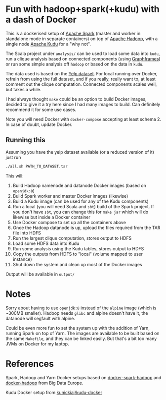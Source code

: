 # Fun with hadoop+spark(+kudu) with a dash of Docker

This is a dockerised setup of [Apache Spark](http://spark.apache.org) (master
and worker in standalone mode in separate containers) on top of [Apache
Hadoop](http://hadoop.apache.org), with a single node [Apache
Kudu](https://kudu.apache.org) for a "why not".

The Scala project under `analysis/` can be used to load some data into `kudu`,
run a clique analysis based on connected components (using
[Graphframes](http://graphframes.github.io)) or run some simple analysis off
`hadoop` or based on the data in `kudu`.

The data used is based on the [Yelp dataset](http://yelp.com/dataset/challenge).
For local running over Docker, refrain from using the full dataset, and if you
really, really want to, at least comment out the clique computation. Connected
components scales well, but takes a while.

I had always thought `make` could be an option to build Docker images, decided
to give it a try here since I had many images to build. Can definitely recommend
it for some use cases.

Note you will need Docker with `docker-compose` accepting at least schema 2. In
case of doubt, update Docker.

## Running this

Assuming you have the yelp dataset available (or a reduced version of it) just run

```bash
./all.sh PATH_TO_DATASET.tar
```

This will:

1. Build Hadoop namenode and datanode Docker images (based on `openjdk:8`)
2. Build Spark worker and master Docker images (likewise)
3. Build a Kudu image (can be used for any of the Kudu components)
4. Run a local (you will need Scala and `sbt`) build of the Spark project. If you don't have `sbt`, you can change this for `make jar` which will do likewise but inside a Docker container
5. Use Docker compose to set up all the containers above
6. Once the Hadoop datanode is up, upload the files required from the TAR file into HDFS
7. Run the largest clique computation, stores output to HDFS
8. Load some HDFS data into Kudu
9. Run some analysis using the Kudu tables, stores output to HDFS
10. Copy the outputs from HDFS to "local" (volume mapped to user instance)
11. Shut down the system and clean up most of the Docker images

Output will be available in `output/`

# Notes

Sorry about having to use `openjdk:8` instead of the `alpine` image (which is
~300MB smaller). Hadoop needs `glibc` and alpine doesn't have it, the datanode
will segfault with alpine.

Could be even more fun to set the system up with the addition of Yarn, running
Spark on top of Yarn. The images are available to be built based on the same
`Makefile`, and they can be linked easily. But that's a bit too many JVMs on
Docker for my laptop.

# References

Spark, Hadoop and Yarn Docker setups based on
[docker-spark-hadoop](https://github.com/big-data-europe/docker-hadoop-spark-workbench)
and [docker-hadoop](https://github.com/big-data-europe/docker-hadoop) from Big
Data Europe.

Kudu Docker setup from [kunickiaj/kudu-docker](https://github.com/kunickiaj/kudu-docker)
